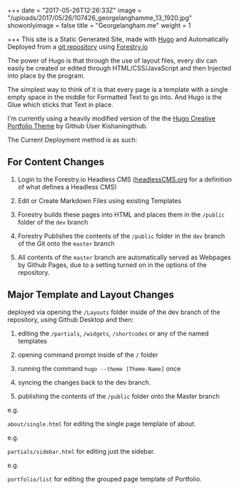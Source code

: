 +++
date = "2017-05-26T12:26:33Z"
image = "/uploads/2017/05/26/107426_georgelanghamme_13_1920.jpg"
showonlyimage = false
title = "Georgelangham.me"
weight = 1

+++
This site is a Static Generated Site, made with [Hugo](https://gohugo.io) and Automatically Deployed from a [git repository](https://github.com/GeorgeWL/georgelangham.me.github.io) using [Forestry.io](https://Forestry.io)

The power of Hugo is that through the use of layout files, every  div can easily be created or edited through HTML/CSS/JavaScript and then Injected into place by the program.
<!--more-->

The simplest way to think of it is that every page is a template with a single empty space in the middle for Formatted Text to go into. And Hugo is the Glue which sticks that Text in place.

I'm currently using a heavily modified version of the the [Hugo Creative Portfolio Theme](https://github.com/kishaningithub/hugo-creative-portfolio-theme) by Github User Kishaningithub.

The Current Deployment method is as such:

## For Content Changes

1. Login to the Forestry.io Headless CMS ([headlessCMS.org](https://headlesscms.org) for a definition of what defines a Headless CMS)

1. Edit or Create Markdown Files using existing Templates

1. Forestry builds these pages into HTML and places them in the `/public` folder of the `dev` branch

1. Forestry Publishes the contents of the `/public` folder in the `dev` branch of the Git onto the `master` branch

1. All contents of the `master` branch are automatically served as Webpages by Github Pages, due to a setting turned on in the options of the repository.

## Major Template and Layout Changes

deployed via opening the `/Layouts` folder inside of the dev branch of the repository, using Github Desktop and then:

1. editing the `/partials`, `/widgets`, `/shortcodes` or any of the named templates

1. opening command prompt inside of the `/` folder

1. running the command `hugo --theme [Theme-Name]` once

1. syncing the changes back to the dev branch.

1. publishing the contents of the `/public` folder onto the Master branch

e.g. 

`about/single.html` for editing the single page template of about.

e.g. 

`partials/sidebar.html` for editing just the sidebar.

e.g.

`portfolio/list` for editing the grouped page template of Portfolio.